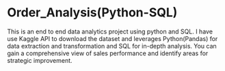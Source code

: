 # Order_Analysis(Python-SQL)
This is an end to end data analytics project using python and SQL. I have use Kaggle API to download the dataset and leverages Python(Pandas) for data extraction and transformation and SQL for in-depth analysis. You can gain a comprehensive view of sales performance and identify areas for strategic improvement.
